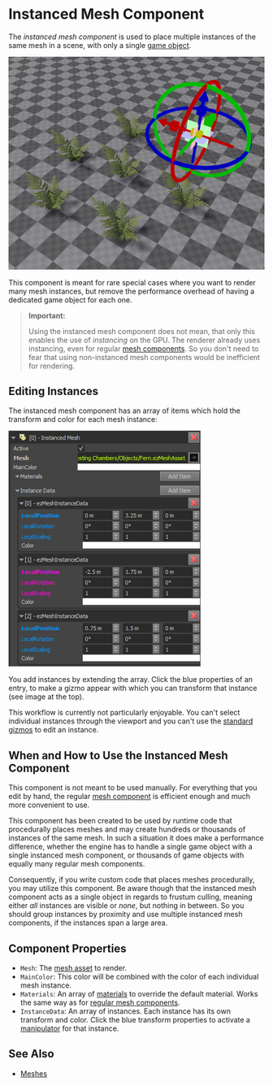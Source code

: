 # Instanced Mesh Component

The *instanced mesh component* is used to place multiple instances of the same mesh in a scene, with only a single [game object](../../runtime/world/game-objects.md).

![Instanced Meshes](media/instanced-meshes.jpg)

This component is meant for rare special cases where you want to render many mesh instances, but remove the performance overhead of having a dedicated game object for each one.

> **Important:**
>
> Using the instanced mesh component does not mean, that only this enables the use of *instancing* on the GPU. The renderer already uses instancing, even for regular [mesh components](mesh-component.md). So you don't need to fear that using non-instanced mesh components would be inefficient for rendering.

## Editing Instances

The instanced mesh component has an array of items which hold the transform and color for each mesh instance:

![Instanced Mesh Properties](media/instanced-mesh-component.png)

You add instances by extending the array. Click the blue properties of an entry, to make a gizmo appear with which you can transform that instance (see image at the top).

This workflow is currently not particularly enjoyable. You can't select individual instances through the viewport and you can't use the [standard gizmos](../../scenes/gizmos.md) to edit an instance.

## When and How to Use the Instanced Mesh Component

This component is not meant to be used manually. For everything that you edit by hand, the regular [mesh component](mesh-component.md) is efficient enough and much more convenient to use.

This component has been created to be used by runtime code that procedurally places meshes and may create hundreds or thousands of instances of the same mesh. In such a situation it does make a performance difference, whether the engine has to handle a single game object with a single instanced mesh component, or thousands of game objects with equally many regular mesh components.

Consequently, if you write custom code that places meshes procedurally, you may utilize this component. Be aware though that the instanced mesh component acts as a single object in regards to frustum culling, meaning either *all* instances are visible or *none*, but nothing in between. So you should group instances by proximity and use multiple instanced mesh components, if the instances span a large area.

## Component Properties

* `Mesh`: The [mesh asset](mesh-asset.md) to render.
* `MainColor`: This color will be combined with the color of each individual mesh instance.
* `Materials`: An array of [materials](../../materials/materials-overview.md) to override the default material. Works the same way as for [regular mesh components](mesh-component.md).
* `InstanceData`: An array of instances. Each instance has its own transform and color. Click the blue transform properties to activate a [manipulator](../../scenes/gizmos.md#manipulators) for that instance.

## See Also


* [Meshes](meshes-overview.md)
